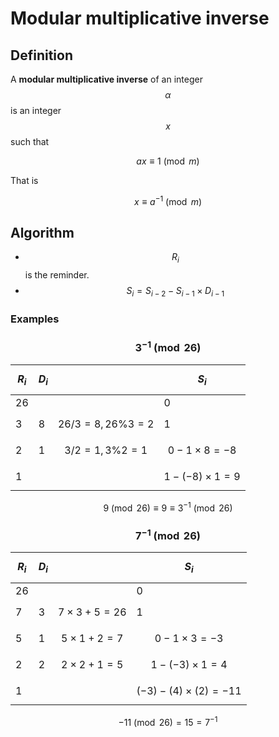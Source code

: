# Modular multiplicative inverse

## Definition

A **modular multiplicative inverse** of an integer $$\alpha$$ is an integer $$x$$ such that

$$
ax \equiv 1 \pmod{m}
$$

That is

$$
x\equiv a^{-1}\pmod{m}
$$

## Algorithm

* $$R_i$$is the reminder.
* $$S_i=S_{i-2}-S_{i-1}\times D_{i-1}$$

### Examples

### $$3^{-1}\pmod{26}$$

| $$R_i$$ | $$D_i$$ |  | $$S_i$$ |
| :--- | :--- | :--- | :--- |
| 26 |  |  | 0 |
| 3 | 8 | $$26/3=8,26\%3=2$$ | 1 |
| 2 | 1 | $$3/2=1,3\%2=1$$ | $$0-1\times8=-8$$ |
| 1 |  |  | $$1-(-8)\times 1=9$$ |

$$9\pmod{26}\equiv 9\equiv 3^{-1}\pmod{26}$$

### $$7^{-1}\pmod{26}$$

| $$R_i$$ | $$D_i$$ |  | $$S_i$$ |
| :--- | :--- | :--- | :--- |
| 26 |  |  | 0 |
| 7 | 3 | $$7\times3+5=26$$ | 1 |
| 5 | 1 | $$5\times1+2=7$$ | $$0-1\times3=-3$$ |
| 2 | 2 | $$2\times2+1=5$$ | $$1-(-3)\times 1=4$$ |
| 1 |  |  | $$(-3)-(4)\times(2)=-11$$ |

$$-11\pmod{26}=15=7^{-1}$$


